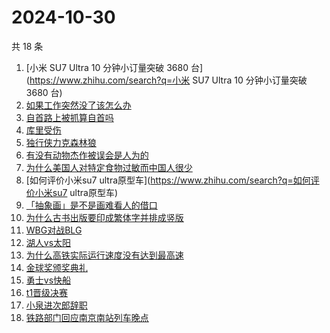 # 2024-10-30

共 18 条

<!-- BEGIN ZHIHUSEARCH -->
<!-- 最后更新时间 Wed Oct 30 2024 20:26:01 GMT+0800 (China Standard Time) -->
1. [小米 SU7 Ultra 10 分钟小订量突破 3680 台](https://www.zhihu.com/search?q=小米 SU7 Ultra 10 分钟小订量突破 3680 台)
1. [如果工作突然没了该怎么办](https://www.zhihu.com/search?q=如果工作突然没了该怎么办)
1. [自首路上被抓算自首吗](https://www.zhihu.com/search?q=自首路上被抓算自首吗)
1. [库里受伤](https://www.zhihu.com/search?q=库里受伤)
1. [独行侠力克森林狼](https://www.zhihu.com/search?q=独行侠力克森林狼)
1. [有没有动物杰作被误会是人为的](https://www.zhihu.com/search?q=有没有动物杰作被误会是人为的)
1. [为什么美国人对特定食物过敏而中国人很少](https://www.zhihu.com/search?q=为什么美国人对特定食物过敏而中国人很少)
1. [如何评价小米su7 ultra原型车](https://www.zhihu.com/search?q=如何评价小米su7 ultra原型车)
1. [「抽象画」是不是画难看人的借口](https://www.zhihu.com/search?q=「抽象画」是不是画难看人的借口)
1. [为什么古书出版要印成繁体字并排成竖版](https://www.zhihu.com/search?q=为什么古书出版要印成繁体字并排成竖版)
1. [WBG对战BLG](https://www.zhihu.com/search?q=WBG对战BLG)
1. [湖人vs太阳](https://www.zhihu.com/search?q=湖人vs太阳)
1. [为什么高铁实际运行速度没有达到最高速](https://www.zhihu.com/search?q=为什么高铁实际运行速度没有达到最高速)
1. [金球奖颁奖典礼](https://www.zhihu.com/search?q=金球奖颁奖典礼)
1. [勇士vs快船](https://www.zhihu.com/search?q=勇士vs快船)
1. [t1晋级决赛](https://www.zhihu.com/search?q=t1晋级决赛)
1. [小泉进次郎辞职](https://www.zhihu.com/search?q=小泉进次郎辞职)
1. [铁路部门回应南京南站列车晚点](https://www.zhihu.com/search?q=铁路部门回应南京南站列车晚点)
<!-- END ZHIHUSEARCH -->

